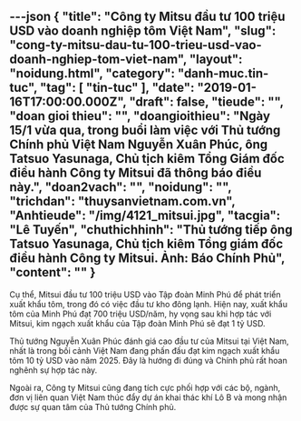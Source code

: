 ---json
{
    "title": "Công ty Mitsu đầu tư 100 triệu USD vào doanh nghiệp tôm Việt Nam",
    "slug": "cong-ty-mitsu-dau-tu-100-trieu-usd-vao-doanh-nghiep-tom-viet-nam",
    "layout": "noidung.html",
    "category": "danh-muc.tin-tuc",
    "tag": [
        "tin-tuc"
    ],
    "date": "2019-01-16T17:00:00.000Z",
    "draft": false,
    "tieude": "",
    "doan gioi thieu": "",
    "doangioithieu": "Ngày 15/1 vừa qua, trong buổi làm việc với Thủ tướng Chính phủ Việt Nam Nguyễn Xuân Phúc, ông Tatsuo Yasunaga, Chủ tịch kiêm Tổng Giám đốc điều hành Công ty Mitsui đã thông báo điều này.",
    "doan2vach": "",
    "noidung": "",
    "trichdan": "thuysanvietnam.com.vn",
    "Anhtieude": "/img/4121_mitsui.jpg",
    "tacgia": "Lê Tuyến",
    "chuthichhinh": "Thủ tướng tiếp ông Tatsuo Yasunaga, Chủ tịch kiêm Tổng giám đốc điều hành Công ty Mitsui. Ảnh: Báo Chính Phủ",
    "__content__": ""
}
---
<p>Cụ thể, Mitsui đầu tư 100 triệu USD v&agrave;o Tập đo&agrave;n Minh Ph&uacute; để ph&aacute;t triển xuất khẩu t&ocirc;m, trong đ&oacute; c&oacute; việc đầu tư kho đ&ocirc;ng lạnh. Hiện nay, xuất khẩu t&ocirc;m của Minh Ph&uacute; đạt 700 triệu USD/năm, hy vọng sau khi hợp t&aacute;c với Mitsui, kim ngạch xuất khẩu của Tập đo&agrave;n Minh Ph&uacute; sẽ đạt 1 tỷ USD.</p>

<p>Thủ tướng Nguyễn Xu&acirc;n Ph&uacute;c đ&aacute;nh gi&aacute; cao đầu tư của Mitsui tại Việt Nam, nhất l&agrave; trong bối cảnh Việt Nam đang phấn đấu đạt kim ngạch xuất khẩu t&ocirc;m 10 tỷ USD v&agrave;o năm 2025. Đ&acirc;y l&agrave; hướng đi đ&uacute;ng v&agrave; Ch&iacute;nh phủ rất hoan ngh&ecirc;nh sự hợp t&aacute;c n&agrave;y.</p>

<p>Ngo&agrave;i ra, C&ocirc;ng ty Mitsui cũng đang t&iacute;ch cực phối hợp với c&aacute;c bộ, ng&agrave;nh, đơn vị li&ecirc;n quan Việt Nam th&uacute;c đẩy dự &aacute;n khai th&aacute;c kh&iacute; L&ocirc; B v&agrave; mong nhận được sự quan t&acirc;m của Thủ tướng Ch&iacute;nh phủ.</p>
